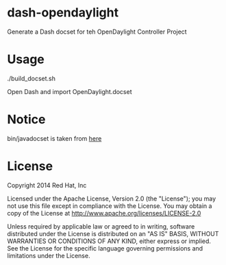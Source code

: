 dash-opendaylight
=================

Generate a Dash docset for teh OpenDaylight Controller Project

# Usage

  ./build_docset.sh
  
Open Dash and import OpenDaylight.docset

# Notice

bin/javadocset is taken from [here](https://github.com/Kapeli/javadocset)

# License

  Copyright 2014 Red Hat, Inc
  
  Licensed under the Apache License, Version 2.0 (the "License");
  you may not use this file except in compliance with the License.
  You may obtain a copy of the License at
  http://www.apache.org/licenses/LICENSE-2.0
  
  Unless required by applicable law or agreed to in writing, software
  distributed under the License is distributed on an "AS IS" BASIS,
  WITHOUT WARRANTIES OR CONDITIONS OF ANY KIND, either express or implied.
  See the License for the specific language governing permissions and
  limitations under the License.
